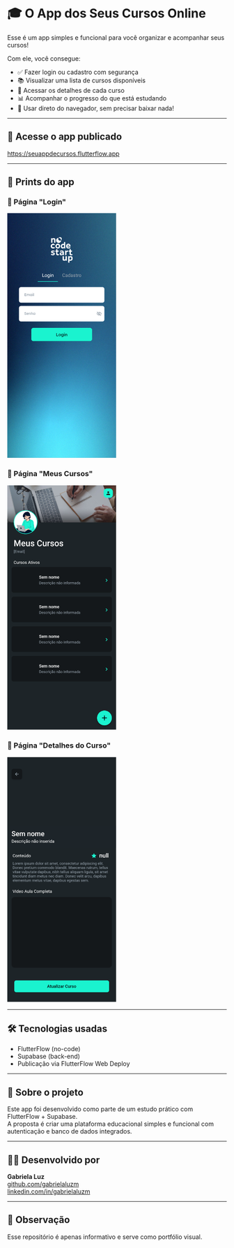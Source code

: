 # 🎓 O App dos Seus Cursos Online

Esse é um app simples e funcional para você organizar e acompanhar seus cursos!

Com ele, você consegue:

- ✅ Fazer login ou cadastro com segurança  
- 📚 Visualizar uma lista de cursos disponíveis  
- 📝 Acessar os detalhes de cada curso  
- 📊 Acompanhar o progresso do que está estudando  
- 📱 Usar direto do navegador, sem precisar baixar nada!

---

## 🔗 Acesse o app publicado

https://seuappdecursos.flutterflow.app

---

## 📸 Prints do app

### 📍 Página "Login"  
<img src="./login_cursos.png" alt="Login" width="250"/>

### 📍 Página "Meus Cursos"  
<img src="./meus_cursos.png" alt="Meus Cursos" width="250"/>

### 📍 Página "Detalhes do Curso"  
<img src="./detalhes_cursos.png" alt="Detalhes do Curso" width="250"/>

---

## 🛠️ Tecnologias usadas

- FlutterFlow (no-code)  
- Supabase (back-end)  
- Publicação via FlutterFlow Web Deploy

---

## 🧠 Sobre o projeto

Este app foi desenvolvido como parte de um estudo prático com FlutterFlow + Supabase.  
A proposta é criar uma plataforma educacional simples e funcional com autenticação e banco de dados integrados.

---

## 👩‍💻 Desenvolvido por

**Gabriela Luz**  
[github.com/gabrielaluzm](https://github.com/gabrielaluzm)  
[linkedin.com/in/gabrielaluzm](https://linkedin.com/in/gabrielaluzm)

---

## 💬 Observação

Esse repositório é apenas informativo e serve como portfólio visual.
